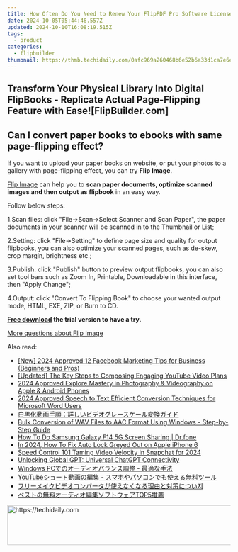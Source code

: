 ```yaml
---
title: How Often Do You Need to Renew Your FlipPDF Pro Software License? Get Answers Here!
date: 2024-10-05T05:44:46.557Z
updated: 2024-10-10T16:08:19.515Z
tags:
  - product
categories:
  - flipbuilder
thumbnail: https://thmb.techidaily.com/0afc969a260468b6e52b6a33d1ca7e6eed63bd07ec976231956f9d4e1713d1ee.jpg
---
```


## Transform Your Physical Library Into Digital FlipBooks - Replicate Actual Page-Flipping Feature with Ease![FlipBuilder.com]

## Can I convert paper books to ebooks with same page-flipping effect?

If you want to upload your paper books on website, or put your photos to a gallery with page-flipping effect, you can try **Flip Image**. 

[Flip Image](https://tools.techidaily.com/flipbuilder/products/) can help you to **scan paper documents, optimize scanned images and then output as flipbook** in an easy way.

Follow below steps:

1.Scan files: click "File->Scan->Select Scanner and Scan Paper", the paper documents in your scanner will be scanned in to the Thumbnail or List;

2.Setting: click "File->Setting" to define page size and quality for output flipbooks, you can also optimize your scanned pages, such as de-skew, crop margin, brightness etc.;

3.Publish: click "Publish" button to preview output flipbooks, you can also set tool bars such as Zoom In, Printable, Downloadable in this interface, then "Apply Change";

4.Output: click "Convert To Flipping Book" to choose your wanted output mode, HTML, EXE, ZIP, or Burn to CD.

**[Free download](https://tools.techidaily.com/flipbuilder/products/) the trial version to have a try.** 

[More questions about Flip Image](https://tools.techidaily.com/flipbuilder/products/)

<ins class="adsbygoogle"
     style="display:block"
     data-ad-format="autorelaxed"
     data-ad-client="ca-pub-7571918770474297"
     data-ad-slot="1223367746"></ins>

<ins class="adsbygoogle"
     style="display:block"
     data-ad-client="ca-pub-7571918770474297"
     data-ad-slot="8358498916"
     data-ad-format="auto"
     data-full-width-responsive="true"></ins>

<span class="atpl-alsoreadstyle">Also read:</span>
<div><ul>
<li><a href="https://facebook-video-content.techidaily.com/new-2024-approved-12-facebook-marketing-tips-for-business-beginners-and-pros/"><u>[New] 2024 Approved 12 Facebook Marketing Tips for Business (Beginners and Pros)</u></a></li>
<li><a href="https://facebook-video-footage.techidaily.com/updated-the-key-steps-to-composing-engaging-youtube-video-plans/"><u>[Updated] The Key Steps to Composing Engaging YouTube Video Plans</u></a></li>
<li><a href="https://youtube-help.techidaily.com/2024-approved-explore-mastery-in-photography-and-videography-on-apple-and-android-phones/"><u>2024 Approved Explore Mastery in Photography & Videography on Apple & Android Phones</u></a></li>
<li><a href="https://article-tips.techidaily.com/2024-approved-speech-to-text-efficient-conversion-techniques-for-microsoft-word-users/"><u>2024 Approved Speech to Text Efficient Conversion Techniques for Microsoft Word Users</u></a></li>
<li><a href="https://win-web3.techidaily.com/55m96bus5yyw5yuv55s75oml6acg77ya6kmz44gx44ge44ot44oh44kq44kw44os44o844k544kx44o844or5asj5oplusb44ks44kk44oj/"><u>白黒化動画手順：詳しいビデオグレースケール変換ガイド</u></a></li>
<li><a href="https://win-web3.techidaily.com/bulk-conversion-of-wav-files-to-aac-format-using-windows-step-by-step-guide/"><u>Bulk Conversion of WAV Files to AAC Format Using Windows - Step-by-Step Guide</u></a></li>
<li><a href="https://screen-mirror.techidaily.com/how-to-do-samsung-galaxy-f14-5g-screen-sharing-drfone-by-drfone-android/"><u>How To Do Samsung Galaxy F14 5G Screen Sharing | Dr.fone</u></a></li>
<li><a href="https://ios-unlock.techidaily.com/in-2024-how-to-fix-auto-lock-greyed-out-on-apple-iphone-6-by-drfone-ios/"><u>In 2024, How To Fix Auto Lock Greyed Out on Apple iPhone 6</u></a></li>
<li><a href="https://snapchat-videos.techidaily.com/speed-control-101-taming-video-velocity-in-snapchat-for-2024/"><u>Speed Control 101 Taming Video Velocity in Snapchat for 2024</u></a></li>
<li><a href="https://tech-revival.techidaily.com/unlocking-global-gpt-universal-chatgpt-connectivity/"><u>Unlocking Global GPT: Universal ChatGPT Connectivity</u></a></li>
<li><a href="https://win-web3.techidaily.com/1726026470144-windows-pc/"><u>Windows PCでのオーディオバランス調整 - 最適な手法</u></a></li>
<li><a href="https://win-web3.techidaily.com/1726029604820-youtube/"><u>YouTubeショート動画の編集 - スマホやパソコンでも使える無料ツール</u></a></li>
<li><a href="https://win-web3.techidaily.com/44ov44oq44o844oh44kk44kv44ot44oh44kq44kz44oz44oq44o844k44gm5l244gi44gq44gp44gq44kl55cg55sx44go5aplusplus562w44gr44gk44ge7kea/"><u>フリーメイクビデオコンバータが使えなくなる理由と対策につい지</u></a></li>
<li><a href="https://win-web3.techidaily.com/1726028802248-top5/"><u>ベストの無料オーディオ編集ソフトウェアTOP5推薦</u></a></li>
</ul></div>

<!-- affiliate ads begin -->
<a href="https://jalbum-affiliate-program.sjv.io/c/5597632/1584040/17916" target="_top" id="1584040">
  <img src="//a.impactradius-go.com/display-ad/17916-1584040" border="0" alt="https://techidaily.com" width="728" height="90"/>
</a>
<img height="0" width="0" src="https://jalbum-affiliate-program.sjv.io/i/5597632/1584040/17916" style="position:absolute;visibility:hidden;" border="0" />
<!-- affiliate ads end -->

